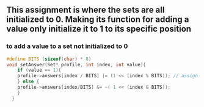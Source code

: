 ## This  assignment is where the sets are all initialized to 0. Making its function for adding a value only initialize it to 1 to its specific position
### to add a value to a set not initialized to 0

```C
#define BITS (sizeof(char) * 8)
void setAnswer(Set* profile, int index, int value){
    if (value == 1){
    profile->answers[index / BITS] |= (1 << (index % BITS)); // assign to one
    } else {
    profile->answers[index/BITS] &= ~( 1 << (index & BITS));
    }
  }
```

